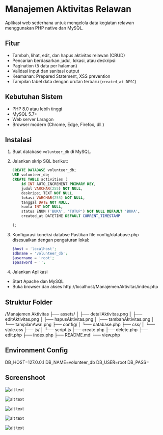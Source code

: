 # Manajemen Aktivitas Relawan
Aplikasi web sederhana untuk mengelola data kegiatan relawan menggunakan PHP native dan MySQL.

## Fitur
- Tambah, lihat, edit, dan hapus aktivitas relawan (CRUD)
- Pencarian berdasarkan judul, lokasi, atau deskripsi
- Pagination (5 data per halaman)
- Validasi input dan sanitasi output
- Keamanan: Prepared Statement, XSS prevention
- Tampilan tabel data dengan urutan terbaru (`created_at DESC`)

## Kebutuhan Sistem
- PHP 8.0 atau lebih tinggi
- MySQL 5.7+
- Web server Laragon
- Browser modern (Chrome, Edge, Firefox, dll.)

## Instalasi

1. Buat database `volunteer_db` di MySQL.
2. Jalankan skrip SQL berikut:
   ```sql
   CREATE DATABASE volunteer_db;
   USE volunteer_db;
   CREATE TABLE activities (
       id INT AUTO_INCREMENT PRIMARY KEY,
       judul VARCHAR(255) NOT NULL,
       deskripsi TEXT NOT NULL,
       lokasi VARCHAR(255) NOT NULL,
       tanggal DATE NOT NULL,
       kuota INT NOT NULL,
       status ENUM ('BUKA', 'TUTUP') NOT NULL DEFAULT 'BUKA',
       created_at DATETIME DEFAULT CURRENT_TIMESTAMP
       
   );


3. Konfigurasi koneksi databse
Pastikan file config/database.php disesuaikan dengan pengaturan lokal:

    ```php
    $host = 'localhost';
    $dbname = 'volunteer_db';
    $username = 'root';
    $password = '';
    ```

4. Jalankan Aplikasi
- Start Apache dan MySQL
- Buka browser dan akses
http://localhost/ManajemenAktivitas/index.php

## Struktur Folder

/Manajemen Aktivitas
├── assets/
│ ├── detailAktivitas.png
│ ├── editAktivitas.png
│ ├── hapusAktivitas.png
│ ├── tambahAktivitas.png
│ └── tampilanAwal.png
├── config/
│ └── database.php
├── css/
│ └── style.css
├── js/
│ └── script.js
├── create.php
├── delete.php
├── edit.php
├── index.php
├── README.md
└── view.php


## Environment Config
DB_HOST=127.0.0.1
DB_NAME=volunteer_db
DB_USER=root
DB_PASS=

## Screenshoot

![alt text](./assets/tampilanAwal.png)

![alt text](./assets/tambahAktivitas.png)

![alt text](./assets/detailAktivitas.png)

![alt text](./assets/editAktivitas.png)

![alt text](./assets/hapusAktivitas.png)